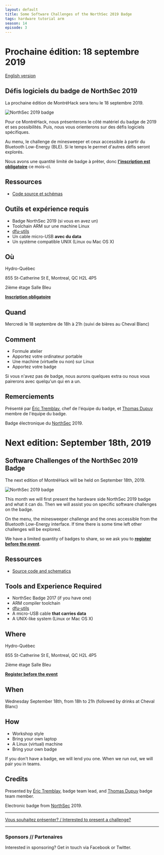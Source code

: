```yaml
---
layout: default
title: Some Software Challenges of the NorthSec 2019 Badge
tags: hardware tutorial arm
season: 14
episode: 3
---
```


# Prochaine édition: 18 septembre 2019

[English version](#english)

## Défis logiciels du badge de NorthSec 2019

La prochaine édition de MontréHack sera tenu le 18 septembre 2019.

![NorthSec 2019 badge](/images/19-09_nsec_badge.jpg)

Pour ce MontréHack, nous présenterons le côté matériel du badge de 2019 et ses
possibilités. Puis, nous vous orienterons sur des défis logiciels spécifiques.

Au menu, le challenge de minesweeper et ceux accessible à partir du Bluetooth Low-Energy (BLE).
Si le temps le permet d'autres défis seront explorés.

Nous avons une quantité limité de badge à prêter, donc [**l'inscription est
obligatoire**](https://www.eventbrite.ca/e/montrehack-northsec-2019-badge-tickets-72732008395) ce mois-ci.

## Ressources

* [Code source et schémas](https://github.com/nsec/nsec-badge/)

## Outils et expérience requis

* Badge NorthSec 2019 (si vous en avez un)
* Toolchain ARM sur une machine Linux
* [dfu-utils](http://dfu-util.sourceforge.net)
* Un cable micro-USB **avec du data**
* Un système compatible UNIX (Linux ou Mac OS X)

## Où

Hydro-Québec

855 St-Catherine St E, Montreal, QC H2L 4P5

2ième étage Salle Bleu

[**Inscription obligatoire**](https://www.eventbrite.ca/e/montrehack-northsec-2019-badge-tickets-72732008395)

## Quand

Mercredi le 18 septembre de 18h à 21h (suivi de bières au Cheval Blanc)

## Comment

* Formule atelier
* Apportez votre ordinateur portable
* Une machine (virtuelle ou non) sur Linux
* Apportez votre badge

Si vous n'avez pas de badge, nous aurons quelques extra ou nous vous pairerons avec quelqu'un qui en a un.

## Remerciements

Présenté par [Éric Tremblay](https://github.com/cashew22), chef de l'équipe du badge, et [Thomas Dupuy](https://twitter.com/nyx__o) membre de l'équipe du badge.

Badge électronique du [NorthSec](https://nsec.io) 2019.

<a id="english"></a>

# Next edition: September 18th, 2019

## Software Challenges of the NorthSec 2019 Badge

The next edition of MontréHack will be held on September 18th, 2019.

![NorthSec 2019 badge](/images/19-09_nsec_badge.jpg)

This month we will first present the hardware side NorthSec 2019 badge and what
it can do. Then we will assist you on specific software challenges on the
badge.

On the menu, the minesweeper challenge and the ones accessible from the
Bluetooth Low-Energy interface. If time there is some time left other
challenges will be explored.

We have a limited quantity of badges to share, so we ask you to
[**register before the event**](https://www.eventbrite.ca/e/montrehack-northsec-2019-badge-tickets-72732008395).

## Ressources

* [Source code and schematics](https://github.com/nsec/nsec-badge/)

## Tools and Experience Required

* NorthSec Badge 2017 (if you have one)
* ARM compiler toolchain
* [dfu-utils](http://dfu-util.sourceforge.net)
* A micro-USB cable **that carries data**
* A UNIX-like system (Linux or Mac OS X)

## Where

Hydro-Québec

855 St-Catherine St E, Montreal, QC H2L 4P5

2ième étage Salle Bleu

[**Register before the event**](https://www.eventbrite.ca/e/montrehack-northsec-2019-badge-tickets-72732008395)

## When

Wednesday September 18th, from 18h to 21h (followed by drinks at Cheval Blanc)

## How

* Workshop style
* Bring your own laptop
* A Linux (virtual) machine
* Bring your own badge

If you don't have a badge, we will lend you one. When we run out, we will pair you in teams.

## Credits

Presented by [Éric Tremblay](https://github.com/cashew22), badge team lead, and [Thomas Dupuy](https://twitter.com/nyx__o) badge team member.

Electronic badge from [NorthSec](https://nsec.io) 2019.

<hr/>

[Vous souhaitez présenter? / Interested to present a challenge?](https://github.com/montrehack/montrehack.github.com/wiki/Present-at-Montrehack)

<hr/>

### Sponsors // Partenaires

Interested in sponsoring? Get in touch via Facebook or Twitter.
